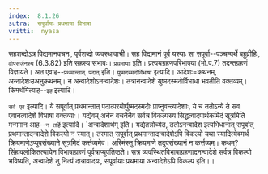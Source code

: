 ```yaml
---
index:  8.1.26
sutra:  सपूर्वायाः प्रथमाया विभाषा
vritti:  nyasa
---
```


सहशब्दोऽत्र विद्यमानवचनः, पृर्वशब्दो व्यवस्थावाची। सह विद्यमानं पूर्व यस्याः सा सपूर्वा--पञ्चम्यर्थे बहुव्रीहिः, `वोपसर्जनस्य` (6.3.82) इति सहस्य सभावः। `प्रथमायाः` इति। प्रत्ययग्रहणपरिभाषया (भो.प.7) तदन्तग्रहणं विज्ञायते। अत एवाह--`प्रथमान्तात् पदात्` इति। `युष्मदस्मदोर्विभाषा` इत्यादि। आदेशः=कथनम्, अन्दादेशःउअनुकथनम्। न अन्वादेशोऽनन्वादेशः। तत्रानन्वादेशे युष्मदस्मदोर्विभाधा भवतीति वक्तव्यम्।
किमर्थमित्याह--`इह` इत्यादि।

`सर्व एव` इत्यादि। ये सपूर्वात् प्रथमान्तात् पदात्परयोर्युष्मदस्मदोः प्राप्नुवन्त्यादेशाः, ये च ततोऽन्ये ते सव एवानत्वादेशे विभाषा वक्तव्याः।
यद्येवम् अनेन वचनेनैव सर्वत्र विकल्पस्य सिद्धत्वादपार्थकमिदं सूत्रमिति मन्ममान आह--`न तर्हि` इत्यादि। `अन्वादेशार्थम् इति। यद्येतन्नोच्येत, ततोऽनन्वादेश इत्यभिधानात् सपूर्वात् प्रथमान्तादन्वादेशे विकल्पो न स्यात्। तस्मात् सपूर्वात् प्रथमान्तादन्वादेशेऽपि विकल्पो यथा स्यादित्येवमर्थं क्रियमाणेऽप्युपसंख्याने सूत्रमिदं कर्त्तव्यमेव। अस्मिंस्तु क्रियमाणे तदुपसंख्यानं न कर्त्तव्यम्। कथम्? सिंहावलोकितत्यायेन विभाषाग्रहणं पूर्वत्राप्युपतिष्ठते। सत्र व्यवस्थितविभाषाग्रहणादनन्वादेशे सर्वत्र विकल्पो भविष्यति, अन्वादेशे तु नित्यं दान्नावादयः, सपूर्वायाः प्रथमाया अन्वादेशेऽपि विकल्प इति।।

